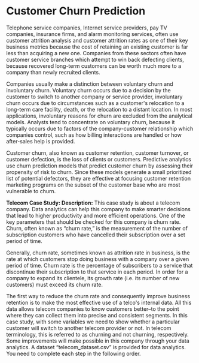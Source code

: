 # Customer Churn Prediction

Telephone service companies, Internet service providers, pay TV companies, insurance firms, and alarm monitoring services, often use customer attrition analysis and customer attrition rates as one of their key business metrics because the cost of retaining an existing customer is far less than acquiring a new one. Companies from these sectors often have customer service branches which attempt to win back defecting clients, because recovered long-term customers can be worth much more to a company than newly recruited clients.

Companies usually make a distinction between voluntary churn and involuntary churn. Voluntary churn occurs due to a decision by the customer to switch to another company or service provider, involuntary churn occurs due to circumstances such as a customer's relocation to a long-term care facility, death, or the relocation to a distant location. In most applications, involuntary reasons for churn are excluded from the analytical models. Analysts tend to concentrate on voluntary churn, because it typically occurs due to factors of the company-customer relationship which companies control, such as how billing interactions are handled or how after-sales help is provided.

Customer churn, also known as customer retention, customer turnover, or customer defection, is the loss of clients or customers. Predictive analytics use churn prediction models that predict customer churn by assessing their propensity of risk to churn. Since these models generate a small prioritized list of potential defectors, they are effective at focusing customer retention marketing programs on the subset of the customer base who are most vulnerable to churn.

**Telecom Case Study: Description:**
This case study is about a telecom company. Data analytics can help this company to make smarter decisions that lead to higher productivity and more efficient operations. One of the key parameters that should be checked for this company is churn rate. Churn, often known as “churn rate,” is the measurement of the number of subscription customers who have cancelled their subscription over a set period of time.

Generally, churn rate, sometimes known as attrition rate in business, is the rate at which customers stop doing business with a company over a given period of time. Churn rate is the percentage of subscribers to a service that discontinue their subscription to that service in each period. In order for a company to expand its clientele, its growth rate (i.e. its number of new customers) must exceed its churn rate.

The first way to reduce the churn rate and consequently improve business retention is to make the most effective use of a telco's internal data. All this data allows telecom companies to know customers better–to the point where they can collect them into precise and consistent segments. In this case study, with some variables we need to show whether a particular customer will switch to another telecom provider or not. In telecom terminology, this is referred to as churning and not churning, respectively. Some improvements will make possible in this company through your data analytics. A dataset “telecom_dataset.csv” is provided for data analytics. You need to complete each step in the following order.
